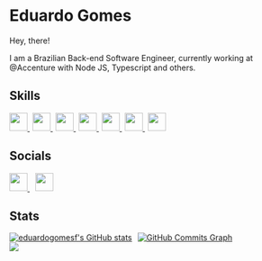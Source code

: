 # Eduardo Gomes

Hey, there!

I am a Brazilian Back-end Software Engineer, currently working at @Accenture with Node JS, Typescript and others.
## Skills
<p> 
  <a href="https://nodejs.org/en/" target="_blank" rel="noreferrer" style="margin-right: 5px">
    <img src="https://raw.githubusercontent.com/danielcranney/profileme-dev/main/public/icons/skills/nodejs-colored.svg" width="32" height="32" />
  </a>
  <a href="https://www.typescriptlang.org/" target="_blank" rel="noreferrer" style="margin-right: 5px">
    <img src="https://raw.githubusercontent.com/danielcranney/profileme-dev/main/public/icons/skills/typescript-colored.svg" width="32" height="32" />
  </a>
  <a href="https://www.javascript.com/" target="_blank" rel="noreferrer" style="margin-right: 5px">
    <img src="https://raw.githubusercontent.com/danielcranney/profileme-dev/main/public/icons/skills/javascript-colored.svg" width="32" height="32" />
  </a>
    <a href="https://nestjs.com/" target="_blank" rel="noreferrer" style="margin-right: 5px">
    <img src="https://raw.githubusercontent.com/danielcranney/profileme-dev/main/public/icons/skills/nestjs-colored.svg" width="32" height="32" />
  </a>
  <a href="https://expressjs.com/" target="_blank" rel="noreferrer" style="margin-right: 5px">
    <img src="https://raw.githubusercontent.com/danielcranney/profileme-dev/main/public/icons/skills/express.svg" width="32" height="32" />
  </a>
  <a href="https://www.mongodb.com/" target="_blank" rel="noreferrer" style="margin-right: 5px">
    <img src="https://raw.githubusercontent.com/danielcranney/profileme-dev/main/public/icons/skills/mongodb-colored.svg" width="32" height="32" />
  </a>
  <a href="https://www.postgresql.org/" target="_blank" rel="noreferrer" style="margin-right: 5px">
    <img src="https://raw.githubusercontent.com/danielcranney/profileme-dev/main/public/icons/skills/postgresql-colored.svg" width="32" height="32" />
  </a>
</p>

## Socials
<p> 
  <a href="https://www.linkedin.com/in/eduardogomesf" target="_blank" rel="noreferrer" style="margin-right: 10px">
    <img src="https://raw.githubusercontent.com/danielcranney/readme-generator/main/public/icons/socials/linkedin.svg" width="32" height="32" />
  </a> 
  <a href="https://stackoverflow.com/users/11420127/eduardo" target="_blank" rel="noreferrer" style="margin-right: 10px">
    <img src="https://raw.githubusercontent.com/danielcranney/readme-generator/main/public/icons/socials/stackoverflow.svg" width="32" height="32" />
  </a>
</p>

## Stats
<div style="display: flex; flex-direction: row;">  
  <div style="display: flex; flex-direction: column; justify-content: space-between"> 
    <a href="http://www.github.com/eduardogomesf">
      <img src="https://github-readme-stats.vercel.app/api?username=eduardogomesf&show_icons=true&hide=&count_private=true&title_color=3382ed&text_color=ffffff&icon_color=3382ed&bg_color=171717&hide_border=true&show_icons=true" alt="eduardogomesf's GitHub stats" />
    </a>
    <a href="http://www.github.com/eduardogomesf">
      <img src="https://github-readme-streak-stats.herokuapp.com/?user=eduardogomesf&stroke=ffffff&background=171717&ring=3382ed&fire=3382ed&currStreakNum=ffffff&currStreakLabel=3382ed&sideNums=ffffff&sideLabels=ffffff&dates=ffffff&hide_border=true" />
    </a>
  </div>

  <a href="http://www.github.com/eduardogomesf" style="margin-left: 10px">
    <img src="https://activity-graph.herokuapp.com/graph?username=eduardogomesf&bg_color=171717&color=ffffff&line=3382ed&point=ffffff&area_color=171717&area=true&hide_border=true&custom_title=GitHub%20Commits%20Graph" alt="GitHub Commits Graph" />
  </a>
</div>


